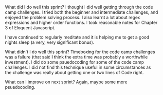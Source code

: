 What did I do well this sprint?
I thought I did well getting through the code camp challenges. I tried both the beginner and intermediate challenges, and enjoyed the problem solving process. I also learnt a lot about regex expressions and higher order functions. I took reasonable notes for Chapter 3 of Eloquent Javascript.  

I have continued to regularly meditate and it is helping me to get a good nights sleep (a very, very significant bonus).
 
What didn't I do well this sprint?
Timeboxing for the code camp challenges was a failure (that said I think the extra time was probably a worthwhile investment). I did do some psuedocoding for some of the code camp challenges. I did not find this technique useful in some circumstances as the challenge was really about getting one or two lines of Code right.

What can I improve on next sprint?
Again, maybe some more psuedocoding.